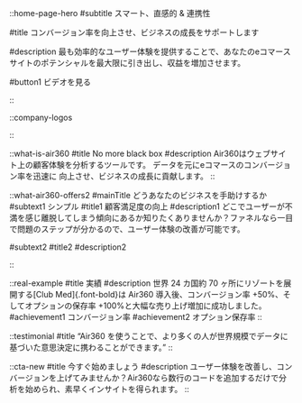 ::home-page-hero
#subtitle
スマート、直感的 & 連携性

#title
コンバージョン率を向上させ、ビジネスの成長をサポートします

#description
最も効率的なユーザー体験を提供することで、あなたのeコマースサイトのポテンシャルを最大限に引き出し、収益を増加させます。

#button1
ビデオを見る

::

::company-logos

::

::what-is-air360
#title
No more black box
#description
Air360はウェブサイト上の顧客体験を分析するツールです。 データを元にeコマースのコンバージョン率を迅速に 向上させ、ビジネスの成長に貢献します。
::

::what-air360-offers2
#mainTitle
どうあなたのビジネスを手助けするか
#subtext1
シンプル
#title1
顧客満足度の向上
#description1
どこでユーザーが不満を感じ離脱してしまう傾向にあるか知りたくありませんか？ファネルなら一目で問題のステップが分かるので、ユーザー体験の改善が可能です。

#subtext2
#title2
#description2

::

<!-- ::product-header
#title
This is how Air360 helps you
::

::single-description{imagePath="/smartDescription.png" buttonStatus="hidden"}
#subtext
シンプル
#title
顧客満足度の向上
#description
どこでユーザーが不満を感じ離脱してしまう傾向にあるか知りたくありませんか？ファネルなら一目で問題のステップが分かるので、ユーザー体験の改善が可能です。
::

::single-description{imagePath="/intuitiveDescription.png" imageStatus="block" imageStatus2="hidden" buttonStatus="hidden"}
#subtext
シンプル
#title
時間を無駄にせず、素早くインサイトを得られる
#description
僅か数行のコードで分析を始められので、あなたの貴重な時間を無駄にしません。Air360ならデータ収集まで数ヶ月待たずとも、リアルタイムで直ぐインサイトを得られます。
::

::single-description{imagePath="/smartDescription.png" buttonStatus="hidden"}
#subtext
シンプル
#title
オープンソースデータ
#description
Air360が収集したデータはオープンソースとなっており、あなたの使っているアナリティクスツールや分析ツールとデータを自由に受け渡しできます。
:: -->

<!-- ::product-header
#title
どうあなたのビジネスを手助けするか
::
::single-description{imagePath="/smartDescription.png" buttonStatus="hidden"}
#subtext
スマート
#title
セッションリプレイ
#description
ユーザーのウェブ上の行動を動画で確認し、ユーザーが持つ不満を素早く発見できます。スクリーニングすることで、気になる動きをする特定のユーザーに絞れます。
:: -->

<!-- ::what-air360-offers
#title
どうあなたのビジネスを手助けするか
#title1
コーディング不要な自動トラッキング
#description1
必要なのは初めの数行のコードのみ。その先はユーザーの全ての行動が追跡されます。
#title2
ページ上分析
#description2
実際のユーザーの動きを動画で確認することで、顧客体験向上につながる仮説を立てて検証し、コンバージョンの障壁を取り除けます。
Chrome拡張機能を使い、コンバージョンに大きく影響を与えた要素をクリック一つで直感的に特定できます。
#title3
技術的な能力なしで分析可能
#description3
必要なのは初めの数行のコードのみ。エンジニアに複雑なタグ付けやコーディングをお願いせずに済むため、時間と人件費のコスト削減になります。
:: -->

<!-- ::why-people-choose-air360{imagePath1="/smartDescription.png" imagePath2="/intuitiveDescription.png" imagePath3="/dataIntegration.png"}
#title
Air360を選ぶ理由
#title1
スマート
#description1
リアルタイムで顧客体験のデータを取得し、データに基づいた意思決定によりコンバージョンの増加を
可能にします。
#title2
直感的
#description2
Chrome拡張機能を使い、コンバージョンに大きく影響を与えた要素をクリック一つで直感的に特定できます。
#title3
連携性
#description3
Air360はあなたのお持ちのマーケティングや分析ツール間でデータを受け渡しできます。
:: -->

::real-example
#title
実績
#description
世界 24 カ国約 70 ヶ所にリゾートを展開する[Club Med]{.font-bold}は Air360 導入後、コンバージョン率 +50%、そしてオプションの保存率
+100%と大幅な売り上げ増加に成功しました。
#achievement1
コンバージョン率
#achievement2
オプション保存率
::

::testimonial
#title
“Air360 を使うことで、より多くの人が世界規模でデータに基づいた意思決定に携わることができます。”
::

::cta-new
#title
今すぐ始めましょう
#description
ユーザー体験を改善し、コンバージョンを上げてみませんか？Air360なら数行のコードを追加するだけで分析を始められ、素早くインサイトを得られます。
::

